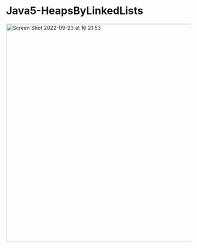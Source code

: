 # Java5-HeapsByLinkedLists

<img width="595" alt="Screen Shot 2022-09-23 at 16 21 53" src="https://user-images.githubusercontent.com/74483949/191982747-3eb28440-690d-4202-87fd-f8b87ab33a99.png">
